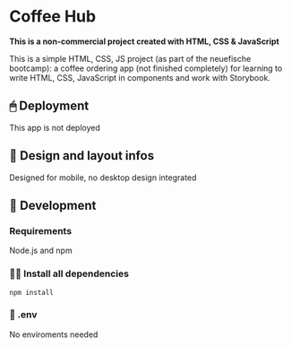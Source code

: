 # Coffee Hub

**This is a non-commercial project created with HTML, CSS & JavaScript**

This is a simple HTML, CSS, JS project (as part of the neuefische bootcamp): a coffee ordering app (not finished completely) for learning to write HTML, CSS, JavaScript in components and work with Storybook.

## 🖱 Deployment

This app is not deployed

## 📲 Design and layout infos

Designed for mobile, no desktop design integrated

## 🔧 Development

### Requirements

Node.js and npm

### 👨‍💻 Install all dependencies

`npm install`

### 📜 .env

No enviroments needed
